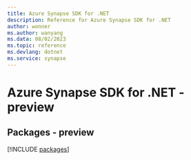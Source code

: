```yaml
---
title: Azure Synapse SDK for .NET
description: Reference for Azure Synapse SDK for .NET
author: wonner
ms.author: wanyang
ms.data: 08/02/2023
ms.topic: reference
ms.devlang: dotnet
ms.service: synapse
---
```

# Azure Synapse SDK for .NET - preview
## Packages - preview
[!INCLUDE [packages](synapse-index.md)]